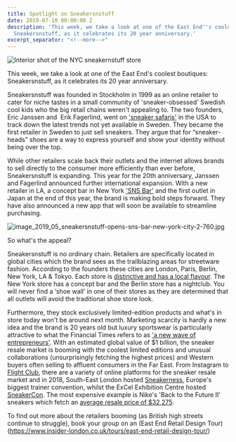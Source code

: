 ```yaml
---
title: Spotlight on Sneakersnstuff
date: 2019-07-10 00:00:00 Z
description: 'This week, we take a look at one of the East End''s coolest boutiques:
  Sneakersnstuff, as it celebrates its 20 year anniversary.'
excerpt_separator: "<!--more-->"
---
```


![Interior shot of the NYC sneakernstuff store](/uploads/sneakersnstuff-luxury-sneaker-store-nyc-erik-fagerlind-interview-1-760.jpg)

This week, we take a look at one of the East End's coolest boutiques: Sneakersnstuff, as it celebrates its 20 year anniversary.

<!--more-->

Sneakersnstuff was founded in Stockholm in 1999 as an online retailer to cater for niche tastes in a small community of 'sneaker-obsessed' Swedish cool kids who the big retail chains weren't appealing to. The two founders, Eric Janssen and  Erik Fagerlind, went on ['sneaker safaris'](https://www.forbes.com/sites/josephdeacetis/2019/04/05/global-retailer-sneakersnstuff-celebrates-its-20th-anniversary-with-a-new-venice-beach-store/) in the USA to track down the latest trends not yet available in Sweden. They became the first retailer in Sweden to just sell sneakers. They argue that for “sneaker-heads” shoes are a way to express yourself and show your identity without being over the top.

While other retailers scale back their outlets and the internet allows brands to sell directly to the consumer more efficiently than ever before, Sneakersnstuff is expanding. This year for the 20th anniversary, Janssen and Fagerlind announced further international expansion. With a new retailer in LA, a concept bar in New York ['SNS Bar'](https://www.highsnobiety.com/p/sneakersnstuff-sns-bar-new-york/) and the first outlet in Japan at the end of this year, the brand is making bold steps forward. They have also announced a new app that will soon be available to streamline purchasing.

![image_2019_05_sneakersnstuff-opens-sns-bar-new-york-city-2-760.jpg](/uploads/image_2019_05_sneakersnstuff-opens-sns-bar-new-york-city-2-760.jpg)

So what's the appeal?

Sneakersnstuff is no ordinary chain. Retailers are specifically located in global cities which the brand sees as the trailblazing areas for streetware fashion. According to the founders these cities are London, Paris, Berlin, New York, LA & Tokyo. Each store is [distinctive and has a local flavour](https://www.sneakersnstuff.com/en/stores). The New York store has a concept bar and the Berlin store has a nightclub. You will never find a ‘shoe wall’ in one of their stores as they are determined that all outlets will avoid the traditional shoe store look.

Furthermore, they stock exclusively limited-edition products and what's in store today won't be around next month. Marketing scarcity is hardly a new idea and the brand is 20 years old but luxury sportswear is particularly attractive to what the Financial Times refers to as ['a new wave of entrepreneurs'](https://www.ft.com/content/2155aa3e-d08b-11e8-9a3c-5d5eac8f1ab4). With an estimated global value of $1 billion, the sneaker resale market is booming with the coolest limited editions and unusual collaborations (unsurprisingly fetching the highest prices) and Western buyers often selling to affluent consumers in the Far East. From Instagram to [Flight Club](https://www.flightclub.com/), there are a variety of online platforms for the sneaker resale market and in 2018, South-East London hosted [Sneakerness](https://www.theguardian.com/fashion/2018/jul/06/sneakerness-london-kanye-west-adidas-yeezy), Europe's biggest trainer convention, whilst the ExCel Exhibition Centre hosted [SneakerCon](https://www.eventbrite.co.uk/e/crepe-city-london-2018-tickets-49526720755). The most expensive example is Nike's 'Back to the Future II' sneakers which fetch an [average resale price of $32,275](https://www.economist.com/business/2017/05/25/the-market-for-rare-trainers).

To find out more about the retailers booming (as British high streets continue to struggle), book your group on an (East End Retail Design Tour)(https://www.insider-london.co.uk/tours/east-end-retail-design-tour/)